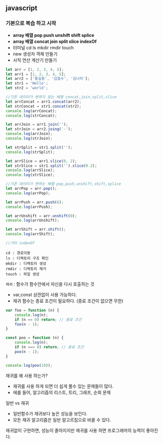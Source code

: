 ## javascript

### 기본으로 복습 하고 시작

-   **array 배열 pop push unshift shift splice**
-   **array 배열 concat join split slice indexOf**
-   터미널 cd ls mkdir rmdir touch
-   new 생성자 객체 만들기
-   사칙 연산 계산기 만들기

```javascript
let arr = [1, 2, 3, 4, 5];
let arr1 = [1, 2, 3, 4, 5];
let arr2 = ['홍길동', '김철수', '김나미'];
let str1 = 'Hello';
let str2 = 'world';

//기존 데이터가 변하지 않는 배열 concat,join,split,slice
let arrConcat = arr1.concat(arr2);
let strConcat = str1.concat(str2);
console.log(arrConcat);
console.log(strConcat);

let arrJoin = arr1.join('');
let strJoin = arr2.joing('-');
console.log(arrJoin);
console.log(strJoin);

let strSplit = str1.split('');
console.log(strSplit);

let arrSlice = arr1.slice(0, 2);
let strSlice = str1.split('').slice(0.2);
console.log(arrSlice);
console.log(strSlice);

//기존 데이터가 변하는 배열 pop,push,unshift,shift,splice
let arrPop = arr.pop();
console.log(arrPop);

let arrPush = arr.push(6);
console.log(arrPush);

let arrUnshift = arr.unshift(0);
console.log(arrUnshift);

let arrShift = arr.shift();
console.log(arrShift);

//기타 indexOf
```

```
cd : 경로이동
ls : 디렉토리 구조 확인
mkdir : 디렉토리 생성
rmdir : 디렉토리 제거
touch : 파일 생성
```

`재귀` : 함수가 함수안에서 자신을 다시 호출하는 것
- var,const 상관없이 사용 가능하다.
- 재귀 함수는 종료 조건이 필요하다.
  (종료 조건이 없으면 무한)

```javascript
var foo = function (n) {
    console.log(n);
    if (n == 0) return; // 종료 조건
    foo(n - 1);
}

const poo = function (n) {
    console.log(n);
    if (n === 0) return; // 종료 조건
    poo(n - 1);
}

console.log(poo(10));
```
재귀를 왜 사용 하는가?
- 재귀를 사용 하게 되면 더 쉽게 풀수 있는 문제들이 많다.
- 에를 들어, 알고리즘의 리스트, 트리, 그래프, 순회 문제

일반 vs 재귀
- 일반함수가 재귀보다 높은 성능을 보인다.
- 모든 재귀 알고리즘은 일반 알고르짐으로 바꿀 수 있다.

재귀없이 구현하면, 성능이 졸아지지만 재귀를 사용 하면 프로그래머의 능력이 좋아진다.



